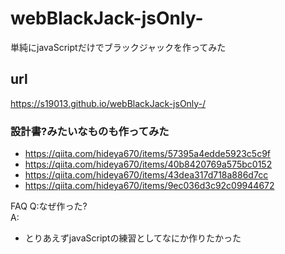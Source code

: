 # webBlackJack-jsOnly-
単純にjavaScriptだけでブラックジャックを作ってみた

## url
https://s19013.github.io/webBlackJack-jsOnly-/

### 設計書?みたいなものも作ってみた
* https://qiita.com/hideya670/items/57395a4edde5923c5c9f
* https://qiita.com/hideya670/items/40b8420769a575bc0152
* https://qiita.com/hideya670/items/43dea317d718a886d7cc
* https://qiita.com/hideya670/items/9ec036d3c92c09944672

FAQ
Q:なぜ作った?<br>
A:
* とりあえずjavaScriptの練習としてなにか作りたかった

